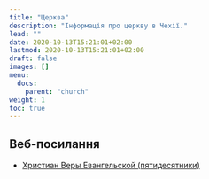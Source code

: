 ```yaml
---
title: "Церква"
description: "Інформація про церкву в Чехії."
lead: ""
date: 2020-10-13T15:21:01+02:00
lastmod: 2020-10-13T15:21:01+02:00
draft: false
images: []
menu:
  docs:
    parent: "church"
weight: 1
toc: true
---
```

## Веб-посилання

* [Христиан Веры Евангельской (пятидесятники)](https://www.kvep.cz/)

